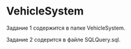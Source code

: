 # VehicleSystem

Задание 1 содержится в папке VehicleSystem.

Задание 2 содерится в файле SQLQuery.sql.
